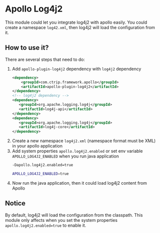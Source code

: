 # Apollo Log4j2

This module could let you integrate log4j2 with apollo easily.
You could create a namespace `log42.xml`, then log4j2 will load the configuration from it.

## How to use it?

There are several steps that need to do:

1. Add `apollo-plugin-log4j2` dependency with `log4j2` dependency
   ```xml
   <dependency>
       <groupId>com.ctrip.framework.apollo</groupId>
       <artifactId>apollo-plugin-log4j2</artifactId>
   </dependency>
   <!-- log4j2 dependency -->
   <dependency>
      <groupId>org.apache.logging.log4j</groupId>
      <artifactId>log4j-api</artifactId>
   </dependency>
   <dependency>
      <groupId>org.apache.logging.log4j</groupId>
      <artifactId>log4j-core</artifactId>
   </dependency>
   ```
2. Create a new namespace `log4j2.xml` (namespace format must be XML) in your apollo application
3. Add system properties `apollo.log4j2.enabled` or set env variable `APOLLO_LOG4J2_ENABLED` when you run java application
   ```bash
   -Dapollo.log4j2.enabled=true
   ```
   ```bash
   APOLLO_LOG4J2_ENABLED=true
   ```
4. Now run the java application, then it could load log4j2 content from Apollo

## Notice

By default, log4j2 will load the configuration from the classpath.
This module only affects when you set the system properties `apollo.log4j2.enabled=true` to enable it. 
